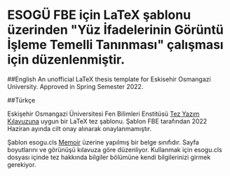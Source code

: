 # ESOGÜ FBE için LaTeX şablonu üzerinden "Yüz İfadelerinin Görüntü İşleme Temelli Tanınması" çalışması için düzenlenmiştir.

##English
An unofficial LaTeX thesis template for Eskisehir Osmangazi University. Approved in Spring Semester 2022.

##Türkçe

Eskişehir Osmangazi Üniversitesi Fen Bilimleri Enstitüsü [Tez Yazım Kılavuzuna] uygun bir LaTeX tez şablonu. Şablon FBE tarafından 2022 Haziran ayında cilt onay alınarak onaylanmamıştır. 

Şablon esogu.cls [Memoir] üzerine yapılmış bir belge sınıfıdır. Sayfa boyutlarını ve görünüşü kılavuza göre düzenliyor. Kullanmak için esogu.cls dosyası içinde tez hakkında bilgiler bölümüne kendi bilgilerinizi girmek gerekiyor. 




[Tez Yazım Kılavuzuna]: https://fbe.ogu.edu.tr/
[Memoir]: http://www.ctan.org/tex-archive/macros/latex/contrib/memoir/
